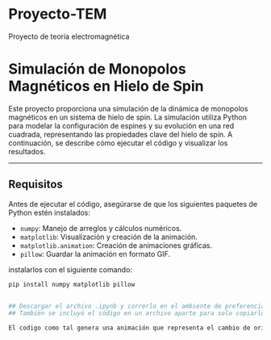 # Proyecto-TEM
Proyecto de teoría electromagnética
# Simulación de Monopolos Magnéticos en Hielo de Spin

Este proyecto proporciona una simulación de la dinámica de monopolos magnéticos en un sistema de hielo de spin. La simulación utiliza Python para modelar la configuración de espines y su evolución en una red cuadrada, representando las propiedades clave del hielo de spin. A continuación, se describe cómo ejecutar el código y visualizar los resultados.

---

## Requisitos

Antes de ejecutar el código, asegúrarse de que los siguientes paquetes de Python estén instalados:

- `numpy`: Manejo de arreglos y cálculos numéricos.
- `matplotlib`: Visualización y creación de la animación.
- `matplotlib.animation`: Creación de animaciones gráficas.
- `pillow`: Guardar la animación en formato GIF.

instalarlos con el siguiente comando:

```bash
pip install numpy matplotlib pillow


## Descargar el archivo .ipynb y correrlo en el ambiente de preferencia
## También se incluyó el código en un archivo aparte para solo copiarlo y pegarlo y correrlo directamente

El codigo como tal genera una animación que representa el cambio de orientación de los espines en la red y mediante la aplicación de las reglas de spin calcula la carga magnética neta en cada vertice de la red


